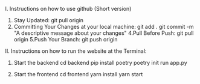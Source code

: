 I. Instructions on how to use github (Short version)

1. Stay Updated:
   git pull origin
3. Committing Your Changes at your local machine:
   git add .
   git commit -m "A descriptive message about your changes"
4.Pull Before Push:
  git pull origin
5.Push Your Branch:
  git push origin


II. Instructions on how to run the website at the Terminal:

1. Start the backend
cd backend 
pip install poetry
poetry init
run app.py

3. Start the frontend
cd frontend 
yarn install
yarn start


